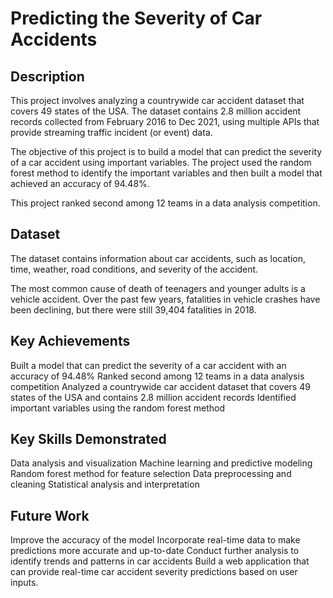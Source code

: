# Predicting the Severity of Car Accidents
## Description

This project involves analyzing a countrywide car accident dataset that covers 49 states of the USA. The dataset contains 2.8 million accident records collected from February 2016 to Dec 2021, using multiple APIs that provide streaming traffic incident (or event) data.

The objective of this project is to build a model that can predict the severity of a car accident using important variables. The project used the random forest method to identify the important variables and then built a model that achieved an accuracy of 94.48%.

This project ranked second among 12 teams in a data analysis competition.

## Dataset

The dataset contains information about car accidents, such as location, time, weather, road conditions, and severity of the accident.

The most common cause of death of teenagers and younger adults is a vehicle accident. Over the past few years, fatalities in vehicle crashes have been declining, but there were still 39,404 fatalities in 2018.

## Key Achievements

Built a model that can predict the severity of a car accident with an accuracy of 94.48%
Ranked second among 12 teams in a data analysis competition
Analyzed a countrywide car accident dataset that covers 49 states of the USA and contains 2.8 million accident records
Identified important variables using the random forest method

## Key Skills Demonstrated
Data analysis and visualization
Machine learning and predictive modeling
Random forest method for feature selection
Data preprocessing and cleaning
Statistical analysis and interpretation


## Future Work

Improve the accuracy of the model
Incorporate real-time data to make predictions more accurate and up-to-date
Conduct further analysis to identify trends and patterns in car accidents
Build a web application that can provide real-time car accident severity predictions based on user inputs.
